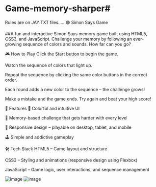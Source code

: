 # Game-memory-sharper#
Rules are on JAY.TXT files.....
🟢 Simon Says Game


##A fun and interactive Simon Says memory game built using HTML5, CSS3, and JavaScript.
Challenge your memory by following an ever-growing sequence of colors and sounds. How far can you go?

🎮 How to Play
Click the Start button to begin the game.

Watch the sequence of colors that light up.

Repeat the sequence by clicking the same color buttons in the correct order.

Each round adds a new color to the sequence – the challenge grows!

Make a mistake and the game ends. Try again and beat your high score!

🚀 Features
🎨 Colorful and intuitive UI

🧠 Memory-based challenge that gets harder with every level

📱 Responsive design – playable on desktop, tablet, and mobile

🕹️ Simple and addictive gameplay

🛠️ Tech Stack
HTML5 – Game layout and structure

CSS3 – Styling and animations (responsive design using Flexbox)

JavaScript – Game logic, user interactions, and sequence management

![image](https://github.com/user-attachments/assets/fbd1d86e-3340-487c-adfe-25c350a821de)
![image](https://github.com/user-attachments/assets/021c7980-dd89-4473-8f9e-bf1ecaf021a2)

